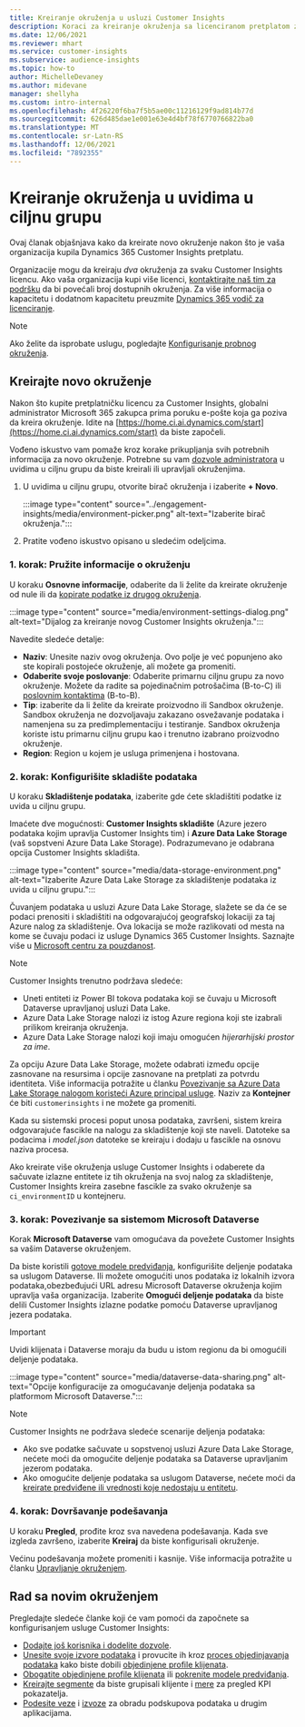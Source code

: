```yaml
---
title: Kreiranje okruženja u usluzi Customer Insights
description: Koraci za kreiranje okruženja sa licenciranom pretplatom za Dynamics 365 Customer Insights.
ms.date: 12/06/2021
ms.reviewer: mhart
ms.service: customer-insights
ms.subservice: audience-insights
ms.topic: how-to
author: MichelleDevaney
ms.author: midevane
manager: shellyha
ms.custom: intro-internal
ms.openlocfilehash: 4f26220f6ba7f5b5ae00c11216129f9ad814b77d
ms.sourcegitcommit: 626d485dae1e001e63e4d4bf78f6770766822ba0
ms.translationtype: MT
ms.contentlocale: sr-Latn-RS
ms.lasthandoff: 12/06/2021
ms.locfileid: "7892355"
---
```

# <a name="create-an-environment-in-audience-insights"></a>Kreiranje okruženja u uvidima u ciljnu grupu

Ovaj članak objašnjava kako da kreirate novo okruženje nakon što je vaša organizacija kupila Dynamics 365 Customer Insights pretplatu. 

Organizacije mogu da kreiraju *dva* okruženja za svaku Customer Insights licencu. Ako vaša organizacija kupi više licenci, [kontaktirajte naš tim za podršku](https://go.microsoft.com/fwlink/?linkid=2079641) da bi povećali broj dostupnih okruženja. Za više informacija o kapacitetu i dodatnom kapacitetu preuzmite [Dynamics 365 vodič za licenciranje](https://go.microsoft.com/fwlink/?LinkId=866544).

> [!NOTE]
> Ako želite da isprobate uslugu, pogledajte [Konfigurisanje probnog okruženja](../trial-signup.md).

## <a name="create-a-new-environment"></a>Kreirajte novo okruženje

Nakon što kupite pretplatničku licencu za Customer Insights, globalni administrator Microsoft 365 zakupca prima poruku e-pošte koja ga poziva da kreira okruženje. Idite na [https://home.ci.ai.dynamics.com/start](https://home.ci.ai.dynamics.com/start) da biste započeli. 

Vođeno iskustvo vam pomaže kroz korake prikupljanja svih potrebnih informacija za novo okruženje. Potrebne su vam [dozvole administratora](permissions.md) u uvidima u ciljnu grupu da biste kreirali ili upravljali okruženjima.

1. U uvidima u ciljnu grupu, otvorite birač okruženja i izaberite **+ Novo**.
  
   :::image type="content" source="../engagement-insights/media/environment-picker.png" alt-text="Izaberite birač okruženja.":::

1. Pratite vođeno iskustvo opisano u sledećim odeljcima.

### <a name="step-1-provide-environment-information"></a>1. korak: Pružite informacije o okruženju

U koraku **Osnovne informacije**, odaberite da li želite da kreirate okruženje od nule ili da [kopirate podatke iz drugog okruženja](manage-environments.md#copy-the-environment-configuration).

   :::image type="content" source="media/environment-settings-dialog.png" alt-text="Dijalog za kreiranje novog Customer Insights okruženja.":::

Navedite sledeće detalje:
   - **Naziv**: Unesite naziv ovog okruženja. Ovo polje je već popunjeno ako ste kopirali postojeće okruženje, ali možete ga promeniti.
   - **Odaberite svoje poslovanje**: Odaberite primarnu ciljnu grupu za novo okruženje. Možete da radite sa pojedinačnim potrošačima (B-to-C) ili [poslovnim kontaktima](work-with-business-accounts.md) (B-to-B).
   - **Tip**: izaberite da li želite da kreirate proizvodno ili Sandbox okruženje. Sandbox okruženja ne dozvoljavaju zakazano osvežavanje podataka i namenjena su za predimplementaciju i testiranje. Sandbox okruženja koriste istu primarnu ciljnu grupu kao i trenutno izabrano proizvodno okruženje.
   - **Region**: Region u kojem je usluga primenjena i hostovana.

### <a name="step-2-configure-data-storage"></a>2. korak: Konfigurišite skladište podataka

U koraku **Skladištenje podataka**, izaberite gde ćete skladištiti podatke iz uvida u ciljnu grupu.

Imaćete dve mogućnosti: **Customer Insights skladište** (Azure jezero podataka kojim upravlja Customer Insights tim) i **Azure Data Lake Storage** (vaš sopstveni Azure Data Lake Storage). Podrazumevano je odabrana opcija Customer Insights skladišta.

:::image type="content" source="media/data-storage-environment.png" alt-text="Izaberite Azure Data Lake Storage za skladištenje podataka iz uvida u ciljnu grupu.":::

Čuvanjem podataka u usluzi Azure Data Lake Storage, slažete se da će se podaci prenositi i skladištiti na odgovarajućoj geografskoj lokaciji za taj Azure nalog za skladištenje. Ova lokacija se može razlikovati od mesta na kome se čuvaju podaci iz usluge Dynamics 365 Customer Insights. Saznajte više u [Microsoft centru za pouzdanost](https://www.microsoft.com/trust-center).

> [!NOTE]
> Customer Insights trenutno podržava sledeće:
> - Uneti entiteti iz Power BI tokova podataka koji se čuvaju u Microsoft Dataverse upravljanoj usluzi Data Lake.  
> - Azure Data Lake Storage nalozi iz istog Azure regiona koji ste izabrali prilikom kreiranja okruženja.
> - Azure Data Lake Storage nalozi koji imaju omogućen *hijerarhijski prostor za ime*.

Za opciju Azure Data Lake Storage, možete odabrati između opcije zasnovane na resursima i opcije zasnovane na pretplati za potvrdu identiteta. Više informacija potražite u članku [Povezivanje sa Azure Data Lake Storage nalogom koristeći Azure principal usluge](connect-service-principal.md). Naziv za **Kontejner** će biti `customerinsights` i ne možete ga promeniti.

Kada su sistemski procesi poput unosa podataka, završeni, sistem kreira odgovarajuće fascikle na nalogu za skladištenje koji ste naveli. Datoteke sa podacima i *model.json* datoteke se kreiraju i dodaju u fascikle na osnovu naziva procesa.

Ako kreirate više okruženja usluge Customer Insights i odaberete da sačuvate izlazne entitete iz tih okruženja na svoj nalog za skladištenje, Customer Insights kreira zasebne fascikle za svako okruženje sa `ci_environmentID` u kontejneru.

### <a name="step-3-connect-to-microsoft-dataverse"></a>3. korak: Povezivanje sa sistemom Microsoft Dataverse
   
Korak **Microsoft Dataverse** vam omogućava da povežete Customer Insights sa vašim Dataverse okruženjem.

Da biste koristili [gotove modele predviđanja](predictions-overview.md#out-of-box-models), konfigurišite deljenje podataka sa uslugom Dataverse. Ili možete omogućiti unos podataka iz lokalnih izvora podataka,obezbeđujući URL adresu Microsoft Dataverse okruženja kojim upravlja vaša organizacija. Izaberite **Omogući deljenje podataka** da biste delili Customer Insights izlazne podatke pomoću Dataverse upravljanog jezera podataka.

> [!IMPORTANT]
> Uvidi klijenata i Dataverse moraju da budu u istom regionu da bi omogućili deljenje podataka.

:::image type="content" source="media/dataverse-data-sharing.png" alt-text="Opcije konfiguracije za omogućavanje deljenja podataka sa platformom Microsoft Dataverse.":::

> [!NOTE]
> Customer Insights ne podržava sledeće scenarije deljenja podataka:
> - Ako sve podatke sačuvate u sopstvenoj usluzi Azure Data Lake Storage, nećete moći da omogućite deljenje podataka sa Dataverse upravljanim jezerom podataka.
> - Ako omogućite deljenje podataka sa uslugom Dataverse, nećete moći da [kreirate predviđene ili vrednosti koje nedostaju u entitetu](predictions.md).

### <a name="step-4-finalize-the-settings"></a>4. korak: Dovršavanje podešavanja

U koraku **Pregled**, prođite kroz sva navedena podešavanja. Kada sve izgleda završeno, izaberite **Kreiraj** da biste konfigurisali okruženje. 

Većinu podešavanja možete promeniti i kasnije. Više informacija potražite u članku [Upravljanje okruženjem](manage-environments.md).

## <a name="work-with-your-new-environment"></a>Rad sa novim okruženjem

Pregledajte sledeće članke koji će vam pomoći da započnete sa konfigurisanjem usluge Customer Insights: 

- [Dodajte još korisnika i dodelite dozvole](permissions.md).
- [Unesite svoje izvore podataka](data-sources.md) i provucite ih kroz [proces objedinjavanja podataka](data-unification.md) kako biste dobili [objedinjene profile klijenata](customer-profiles.md).
- [Obogatite objedinjene profile klijenata](enrichment-hub.md) ili [pokrenite modele predviđanja](predictions-overview.md).
- [Kreirajte segmente](segments.md) da biste grupisali klijente i [mere](measures.md) za pregled KPI pokazatelja.
- [Podesite veze](connections.md) i [izvoze](export-destinations.md) za obradu podskupova podataka u drugim aplikacijama.
